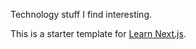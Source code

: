 Technology stuff I find interesting.

This is a starter template for [Learn Next.js](https://nextjs.org/learn).
